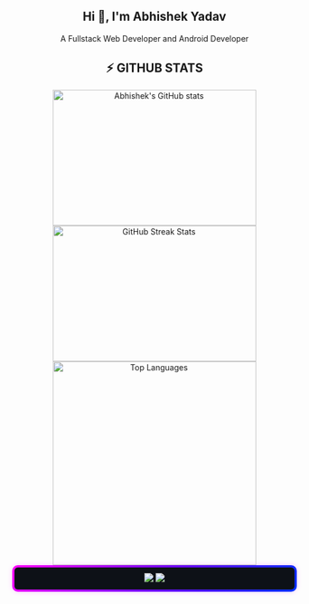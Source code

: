 <h2 align="center">Hi 👋, I'm Abhishek Yadav</h2>
<p align="center">A Fullstack Web Developer and Android Developer</p>

<h2 align="center">⚡ GITHUB STATS</h2>
<div align="center">
  <a href="http://www.github.com/KIRIN-9">
    <img width="360" height="240" src="https://github-readme-stats.vercel.app/api?username=KIRIN-9&show_icons=true&count_private=true&title_color=25D366&text_color=ffffff&icon_color=3382ed&bg_color=1f2335&hide_border=true&locale=en" alt="Abhishek's GitHub stats"/>
  </a>

  <a href="http://www.github.com/KIRIN-9">
    <img width="360" height="240" src="https://github-readme-streak-stats.herokuapp.com/?user=KIRIN-9&stroke=ffffff&background=1f2335&ring=10b981&fire=25D366&currStreakNum=ffffff&currStreakLabel=10b981&sideNums=ffffff&sideLabels=ffffff&dates=ffffff&hide_border=true" alt="GitHub Streak Stats"/>
  </a>

  <a href="https://github.com/KIRIN-9">
    <img width="360" src="https://github-readme-stats-salesp07.vercel.app/api/top-langs/?username=KIRIN-9&&bg_color=1f2335&hide=HTML&langs_count=9&layout=compact&theme=react&border_radius=9&size_weight=0.5&count_weight=0.5&exclude_repo=github-readme-stats&hide_border=true" alt="Top Languages"/>
  </a>
</div>

<div align="center" style="
  padding: 10px;
  border-radius: 10px;
  border: 4px solid transparent;
  background: linear-gradient(#0d1117, #0d1117) padding-box, 
              linear-gradient(135deg, #ff00ff, #7700ff, #0033ff) border-box;
  box-shadow: 0px 0px 10px rgba(255, 0, 255, 0.2);
">

  <img src="https://readme-typing-svg.herokuapp.com/?font=JetBrains+Mono&size=16&duration=2500&color=FFFFFF&center=true&vCenter=true&width=400&height=50&lines=[Booting+Owl+Unit+2B];[BLACK+BOX:+Chillin'];[MEMORY+UNIT:+Vibing];[TACTICAL+SUPPORT:+Sending+it];[Protocol:+Crack+Mode+Enabled]" />

  <img src="https://readme-typing-svg.herokuapp.com/?font=JetBrains+Mono&size=16&duration=2500&pause=2000&color=FFFFFF&center=true&vCenter=true&width=800&height=50&repeat=true&lines=[Initiating+Final+Protocol];.............................;All+things+start+and+end+for+a+reason;We+vibe+in+a+loop+of+life+and+death;Is+this+a+curse+or+just+a+glitch%3F;.............................;[POD_153:+Backup+Complete];[POD_042:+Archived+and+Safe];[Long+Live+Mankind]" />
  
</div>
